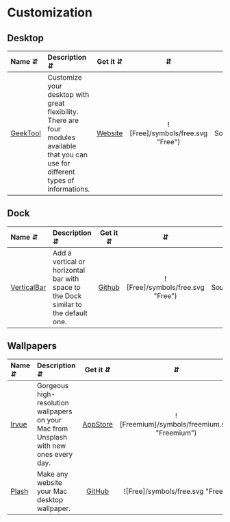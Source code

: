 # Customization

## Desktop
| Name ⇵ | Description ⇵ | Get it ⇵ | ⇵ | ⇵ |
|:-------|:--------------|:--------:|:-:|:-:|
|[GeekTool](https://www.tynsoe.org/v2/geektool/)| Customize your desktop with great flexibility. There are four modules available that you can use for different types of informations.|[Website](https://www.tynsoe.org/v2/geektool/)|![Free]/symbols/free.svg "Free")|![Closed-Source]/symbols/closed.svg "Closed-Source")|


## Dock
| Name ⇵ | Description ⇵ | Get it ⇵ | ⇵ | ⇵ |
|:-------|:--------------|:--------:|:-:|:-:|
|[VerticalBar](https://github.com/DeromirNeves/VerticalBar)| Add a vertical or horizontal bar with space to the Dock similar to the default one.|[Github](https://github.com/DeromirNeves/VerticalBar)|![Free]/symbols/free.svg "Free")|![Open-Source]/symbols/open.svg "Open-Source")|


## Wallpapers
| Name ⇵ | Description ⇵ | Get it ⇵ | ⇵ | ⇵ |
|:-------|:--------------|:--------:|:-:|:-:|
|[Irvue](https://irvue.tumblr.com/)| Gorgeous high-resolution wallpapers on your Mac from Unsplash with new ones every day. |[AppStore](https://apps.apple.com/app/irvue-unsplash-wallpapers/id1039633667)|![Freemium]/symbols/freemium.svg "Freemium")|![Closed-Source]/symbols/closed.svg "Closed-Source")|
|[Plash](https://github.com/sindresorhus/Plash)| Make any website your Mac desktop wallpaper.|[GitHub](https://github.com/sindresorhus/Plash)|![Free]/symbols/free.svg "Free")|![Open-Source]/symbols/open.svg "Open-Source")|
